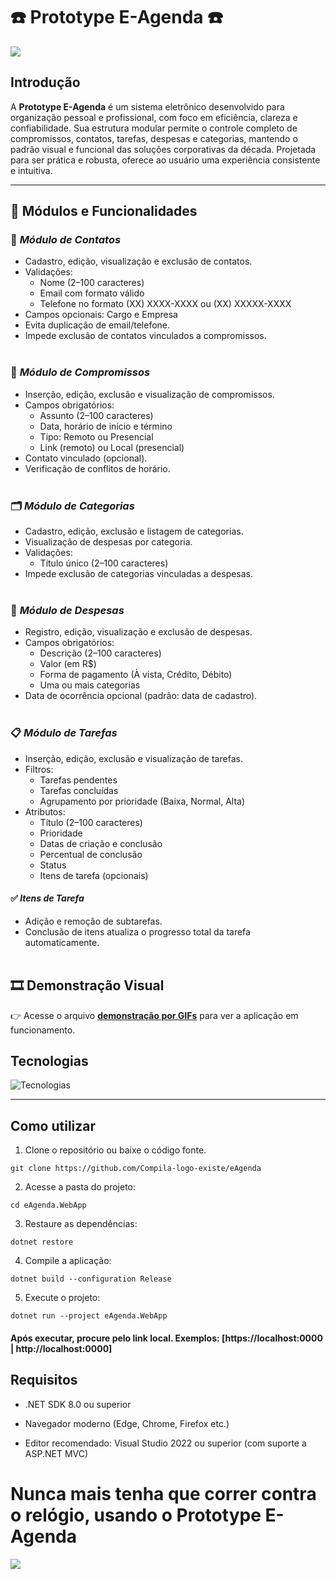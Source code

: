# ☎️​ Prototype E-Agenda ☎️​

![](https://i.pinimg.com/736x/d3/dd/c8/d3ddc80f8836ebcaa8919719c5f5d147.jpg)

## Introdução
A **Prototype E-Agenda** é um sistema eletrônico desenvolvido para organização pessoal e profissional, com foco em eficiência, clareza e confiabilidade. Sua estrutura modular permite o controle completo de compromissos, contatos, tarefas, despesas e categorias, mantendo o padrão visual e funcional das soluções corporativas da década. Projetada para ser prática e robusta, oferece ao usuário uma experiência consistente e intuitiva.

***

## 🧩 Módulos e Funcionalidades

### 📇 *Módulo de Contatos*
- Cadastro, edição, visualização e exclusão de contatos.
- Validações:
  - Nome (2–100 caracteres)
  - Email com formato válido
  - Telefone no formato (XX) XXXX-XXXX ou (XX) XXXXX-XXXX
- Campos opcionais: Cargo e Empresa
- Evita duplicação de email/telefone.
- Impede exclusão de contatos vinculados a compromissos.
<br><br>

### 📆 *Módulo de Compromissos*
- Inserção, edição, exclusão e visualização de compromissos.
- Campos obrigatórios:
  - Assunto (2–100 caracteres)
  - Data, horário de início e término
  - Tipo: Remoto ou Presencial
  - Link (remoto) ou Local (presencial)
- Contato vinculado (opcional).
- Verificação de conflitos de horário.
<br><br>

### 🗂️ *Módulo de Categorias*
- Cadastro, edição, exclusão e listagem de categorias.
- Visualização de despesas por categoria.
- Validações:
  - Título único (2–100 caracteres)
- Impede exclusão de categorias vinculadas a despesas.
<br><br>

### 💸 *Módulo de Despesas*
- Registro, edição, visualização e exclusão de despesas.
- Campos obrigatórios:
  - Descrição (2–100 caracteres)
  - Valor (em R$)
  - Forma de pagamento (À vista, Crédito, Débito)
  - Uma ou mais categorias
- Data de ocorrência opcional (padrão: data de cadastro).
<br><br>

### 📋 *Módulo de Tarefas*
- Inserção, edição, exclusão e visualização de tarefas.
- Filtros:
  - Tarefas pendentes
  - Tarefas concluídas
  - Agrupamento por prioridade (Baixa, Normal, Alta)
- Atributos:
  - Título (2–100 caracteres)
  - Prioridade
  - Datas de criação e conclusão
  - Percentual de conclusão
  - Status
  - Itens de tarefa (opcionais)

#### ✅ *Itens de Tarefa*
- Adição e remoção de subtarefas.
- Conclusão de itens atualiza o progresso total da tarefa automaticamente.
<br><br>

## 🎞️ Demonstração Visual

👉 Acesse o arquivo [**demonstração por GIFs**](eAgenda.WebApp/docs/gifs.md) para ver a aplicação em funcionamento.

## Tecnologias
![Tecnologias](https://skillicons.dev/icons?i=github,visualstudio,vscode,cs,dotnet,html,css,javascript,bootstrap)

***

## Como utilizar
1. Clone o repositório ou baixe o código fonte.

```
git clone https://github.com/Compila-logo-existe/eAgenda
```

2. Acesse a pasta do projeto:
   
```
cd eAgenda.WebApp
```

3. Restaure as dependências:
   
```
dotnet restore
```

4. Compile a aplicação:
   
```
dotnet build --configuration Release
```

5. Execute o projeto:
   
```
dotnet run --project eAgenda.WebApp
```

#### Após executar, procure pelo link local. Exemplos: [https://localhost:0000 | http://localhost:0000]
  
## Requisitos

- .NET SDK 8.0 ou superior

- Navegador moderno (Edge, Chrome, Firefox etc.)

- Editor recomendado: Visual Studio 2022 ou superior (com suporte a ASP.NET MVC)

# Nunca mais tenha que correr contra o relógio, usando o Prototype E-Agenda
![](https://i.pinimg.com/originals/19/34/6d/19346dfd8992ad4fa57d7bd14a6f5210.gif) 
